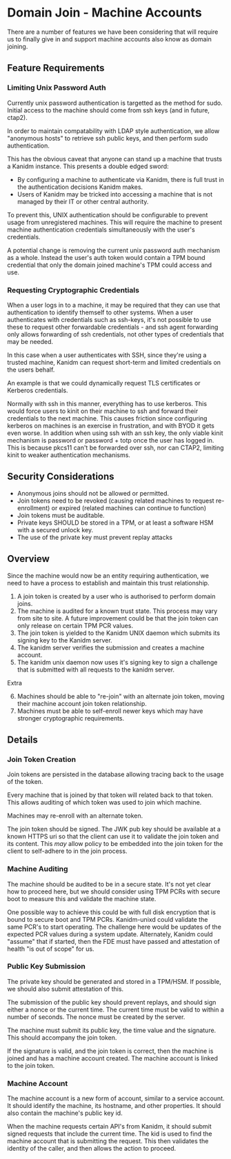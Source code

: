 # Domain Join - Machine Accounts

There are a number of features we have been considering that will require us to finally give in and
support machine accounts also know as domain joining.

## Feature Requirements

### Limiting Unix Password Auth

Currently unix password authentication is targetted as the method for sudo. Initial access to the
machine should come from ssh keys (and in future, ctap2).

In order to maintain compatability with LDAP style authentication, we allow "anonymous hosts" to
retrieve ssh public keys, and then perform sudo authentication.

This has the obvious caveat that anyone can stand up a machine that trusts a Kanidm instance. This
presents a double edged sword:

- By configuring a machine to authenticate via Kanidm, there is full trust in the authentication
  decisions Kanidm makes.
- Users of Kanidm may be tricked into accessing a machine that is not managed by their IT or other
  central authority.

To prevent this, UNIX authentication should be configurable to prevent usage from unregistered
machines. This will require the machine to present machine authentication credentials simultaneously
with the user's credentials.

A potential change is removing the current unix password auth mechanism as a whole. Instead the
user's auth token would contain a TPM bound credential that only the domain joined machine's TPM
could access and use.

### Requesting Cryptographic Credentials

When a user logs in to a machine, it may be required that they can use that authentication to
identify themself to other systems. When a user authenticates with credentials such as ssh-keys,
it's not possible to use these to request other forwardable credentials - and ssh agent forwarding
only allows forwarding of ssh credentials, not other types of credentials that may be needed.

In this case when a user authenticates with SSH, since they're using a trusted machine, Kanidm can
request short-term and limited credentials on the users behalf.

An example is that we could dynamically request TLS certificates or Kerberos credentials.

Normally with ssh in this manner, everything has to use kerberos. This would force users to kinit on
their machine to ssh and forward their credentials to the next machine. This causes friction since
configuring kerberos on machines is an exercise in frustration, and with BYOD it gets even worse. In
addition when using ssh with an ssh key, the only viable kinit mechanism is password or password +
totp once the user has logged in. This is because pkcs11 can't be forwarded over ssh, nor can CTAP2,
limiting kinit to weaker authentication mechanisms.

## Security Considerations

- Anonymous joins should not be allowed or permitted.
- Join tokens need to be revoked (causing related machines to request re-enrollment) or expired
  (related machines can continue to function)
- Join tokens must be auditable.
- Private keys SHOULD be stored in a TPM, or at least a software HSM with a secured unlock key.
- The use of the private key must prevent replay attacks

## Overview

Since the machine would now be an entity requiring authentication, we need to have a process to
establish and maintain this trust relationship.

1. A join token is created by a user who is authorised to perform domain joins.
2. The machine is audited for a known trust state. This process may vary from site to site. A future
   improvement could be that the join token can only release on certain TPM PCR values.
3. The join token is yielded to the Kanidm UNIX daemon which submits its signing key to the Kanidm
   server.
4. The kanidm server verifies the submission and creates a machine account.
5. The kanidm unix daemon now uses it's signing key to sign a challenge that is submitted with all
   requests to the kanidm server.

Extra

6. Machines should be able to "re-join" with an alternate join token, moving their machine account
   join token relationship.
7. Machines must be able to self-enroll newer keys which may have stronger cryptographic
   requirements.

## Details

### Join Token Creation

Join tokens are persisted in the database allowing tracing back to the usage of the token.

Every machine that is joined by that token will related back to that token. This allows auditing of
which token was used to join which machine.

Machines may re-enroll with an alternate token.

The join token should be signed. The JWK pub key should be available at a known HTTPS uri so that
the client can use it to validate the join token and its content. This _may_ allow policy to be
embedded into the join token for the client to self-adhere to in the join process.

### Machine Auditing

The machine should be audited to be in a secure state. It's not yet clear how to proceed here, but
we should consider using TPM PCRs with secure boot to measure this and validate the machine state.

One possible way to achieve this could be with full disk encryption that is bound to secure boot and
TPM PCRs. Kanidm-unixd could validate the same PCR's to start operating. The challenge here would be
updates of the expected PCR values during a system update. Alternately, Kanidm could "assume" that
if started, then the FDE must have passed and attestation of health "is out of scope" for us.

### Public Key Submission

The private key should be generated and stored in a TPM/HSM. If possible, we should also submit
attestation of this.

The submission of the public key should prevent replays, and should sign either a nonce or the
current time. The current time must be valid to within a number of seconds. The nonce must be
created by the server.

The machine must submit its public key, the time value and the signature. This should accompany the
join token.

If the signature is valid, and the join token is correct, then the machine is joined and has a
machine account created. The machine account is linked to the join token.

### Machine Account

The machine account is a new form of account, similar to a service account. It should identify the
machine, its hostname, and other properties. It should also contain the machine's public key id.

When the machine requests certain API's from Kanidm, it should submit signed requests that include
the current time. The kid is used to find the machine account that is submitting the request. This
then validates the identity of the caller, and then allows the action to proceed.

